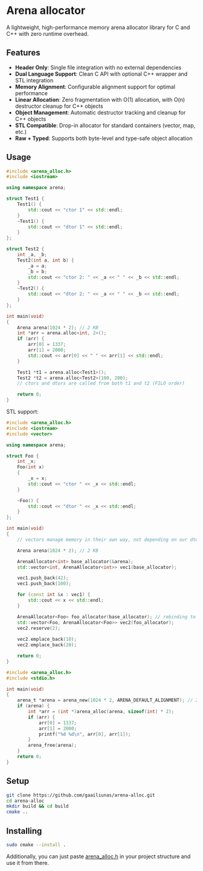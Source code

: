 # Arena allocator
A lightweight, high-performance memory arena allocator library for C and C++ with zero runtime overhead.

## Features
- **Header Only**: Single file integration with no external dependencies
- **Dual Language Support**: Clean C API with optional C++ wrapper and STL integration
- **Memory Alignment**: Configurable alignment support for optimal performance
- **Linear Allocation**: Zero fragmentation with O(1) allocation, with O(n) destructor cleanup for C++ objects
- **Object Management**: Automatic destructor tracking and cleanup for C++ objects
- **STL Compatible**: Drop-in allocator for standard containers (vector, map, etc.)
- **Raw + Typed**: Supports both byte-level and type-safe object allocation

## Usage 
```cpp
#include <arena_alloc.h>
#include <iostream>

using namespace arena;

struct Test1 {
    Test1() {
        std::cout << "ctor 1" << std::endl;
    }
    ~Test1() {
        std::cout << "dtor 1" << std::endl;
    }
};

struct Test2 {
    int _a, _b;
    Test2(int a, int b) {
        _a = a;
        _b = b;
        std::cout << "ctor 2: " << _a << " " << _b << std::endl;
    }
    ~Test2() {
        std::cout << "dtor 2: " << _a << " " << _b << std::endl;
    }
};

int main(void)
{
    Arena arena(1024 * 2); // 2 KB
    int *arr = arena.alloc<int, 2>();
    if (arr) {
        arr[0] = 1337;
        arr[1] = 2000;
        std::cout << arr[0] << " " << arr[1] << std::endl;    
    }

    Test1 *t1 = arena.alloc<Test1>();
    Test2 *t2 = arena.alloc<Test2>(100, 200);
    // ctors and dtors are called from both t1 and t2 (FILO order)

    return 0;
}
```

STL support:
```cpp
#include <arena_alloc.h>
#include <iostream>
#include <vector>

using namespace arena;

struct Foo {
    int _x;
    Foo(int x)
    {
        _x = x;
        std::cout << "ctor " << _x << std::endl;
    }

    ~Foo() {
        std::cout << "dtor " << _x << std::endl;
    }
};

int main(void)
{
    // vectors manage memory in their own way, not depending on our dtor intrusive linked lists.

    Arena arena(1024 * 2); // 2 KB

    ArenaAllocator<int> base_allocator(&arena);
    std::vector<int, ArenaAllocator<int>> vec1(base_allocator);

    vec1.push_back(42);
    vec1.push_back(100);

    for (const int &x : vec1) {
        std::cout << x << std::endl;
    }

    ArenaAllocator<Foo> foo_allocator(base_allocator); // rebinding to Foo
    std::vector<Foo, ArenaAllocator<Foo>> vec2(foo_allocator);
    vec2.reserve(2);
    
    vec2.emplace_back(10);
    vec2.emplace_back(20);

    return 0;
}
```

```c
#include <arena_alloc.h>
#include <stdio.h>

int main(void)
{
    arena_t *arena = arena_new(1024 * 2, ARENA_DEFAULT_ALIGNMENT); // 2 KB
    if (arena) {
        int *arr = (int *)arena_alloc(arena, sizeof(int) * 2);
        if (arr) {
            arr[0] = 1337;
            arr[1] = 2000;
            printf("%d %d\n", arr[0], arr[1]);
        }
        arena_free(arena);
    }
    return 0;
}
```

## Setup
```bash
git clone https://github.com/gaailiunas/arena-alloc.git
cd arena-alloc
mkdir build && cd build
cmake ..
```

## Installing
```bash
sudo cmake --install .
```
Additionally, you can just paste [arena_alloc.h](include/arena_alloc.h) in your project structure and use it from there.
